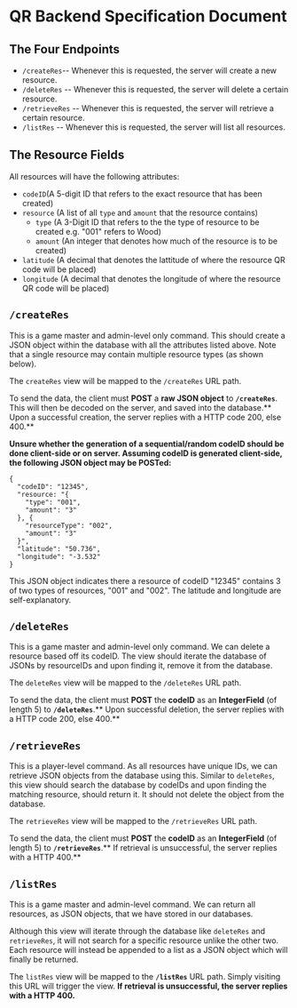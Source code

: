 # QR Backend Specification Document
## The Four Endpoints
- `/createRes`-- Whenever this is requested, the server will create a new resource.
- `/deleteRes` -- Whenever this is requested, the server will delete a certain resource.
- `/retrieveRes` -- Whenever this is requested, the server will retrieve a certain resource.
- `/listRes` -- Whenever this is requested, the server will list all resources.

## The Resource Fields
All resources will have the following attributes:
- `codeID`(A 5-digit ID that refers to the exact resource that has been created)
- `resource` (A list of all `type` and `amount` that the resource contains)
	- `type` (A 3-Digit ID that refers to the the type of resource to be created e.g. "001" refers to Wood)
	- `amount` (An integer that denotes how much of the resource is to be created)
- `latitude` (A decimal that denotes the lattitude of where the resource QR code will be placed)
- `longitude` (A decimal that denotes the longitude of where the resource QR code will be placed)

## `/createRes`
This is a game master and admin-level only command. This should create a JSON object within the database with all the attributes listed above. Note that a single resource may contain multiple resource types (as shown below).

The `createRes` view will be mapped to the `/createRes` URL path.

To send the data, the client must **POST** a **raw JSON object** to **`/createRes`**. This will then be decoded on the server, and saved into the database.** Upon a successful creation, the server replies with a HTTP code 200, else 400.**

**Unsure whether the generation of a sequential/random codeID should be done client-side or on server. Assuming codeID is generated client-side, the following JSON object may be POSTed:**
```
{
  "codeID": "12345",
  "resource: "{
    "type": "001",
    "amount": "3"
  }, {
    "resourceType": "002",
    "amount": "3"
  }",
  "latitude": "50.736",
  "longitude": "-3.532"
}
```
This JSON object indicates there a resource of codeID "12345" contains 3 of two types of resources, "001" and "002". The latitude and longitude are self-explanatory.


## `/deleteRes`
This is a game master and admin-level only command. We can delete a resource based off its codeID. The view should iterate the database of JSONs by resourceIDs and upon finding it, remove it from the database.

The `deleteRes` view will be mapped to the `/deleteRes` URL path.

To send the data, the client must **POST** the **codeID** as an **IntegerField** (of length 5) to **`/deleteRes`**.** Upon successful deletion, the server replies with a HTTP code 200, else 400.**

## `/retrieveRes`
This is a player-level command. As all resources have unique IDs, we can retrieve JSON objects from the database using this. Similar to `deleteRes`, this view should search the database by codeIDs and upon finding the matching resource, should return it. It should not delete the object from the database.

The `retrieveRes` view will be mapped to the `/retrieveRes` URL path.

To send the data, the client must **POST** the **codeID** as an **IntegerField** (of length 5) to **`/retrieveRes`**.** If retrieval is unsuccessful, the server replies with a HTTP 400.**


## `/listRes`
This is a game master and admin-level command. We can return all resources, as JSON objects, that we have stored in our databases.

Although this view will iterate through the database like `deleteRes` and `retrieveRes`, it will not search for a specific resource unlike the other two. Each resource will instead be appended to a list as a JSON object which will finally be returned.

The `listRes` view will be mapped to the **`/listRes`** URL path. Simply visiting this URL will trigger the view. **If retrieval is unsuccessful, the server replies with a HTTP 400.**
